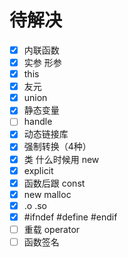 # 待解决

- [x] 内联函数
- [x] 实参 形参
- [x] this
- [x] 友元
- [x] union
- [x] 静态变量
- [ ] handle
- [x] 动态链接库
- [x] 强制转换（4种）
- [x] 类 什么时候用 new
- [x] explicit
- [x] 函数后跟 const
- [x] new malloc
- [x] .o .so
- [x] #ifndef #define #endif
- [ ] 重载 operator
- [ ] 函数签名
